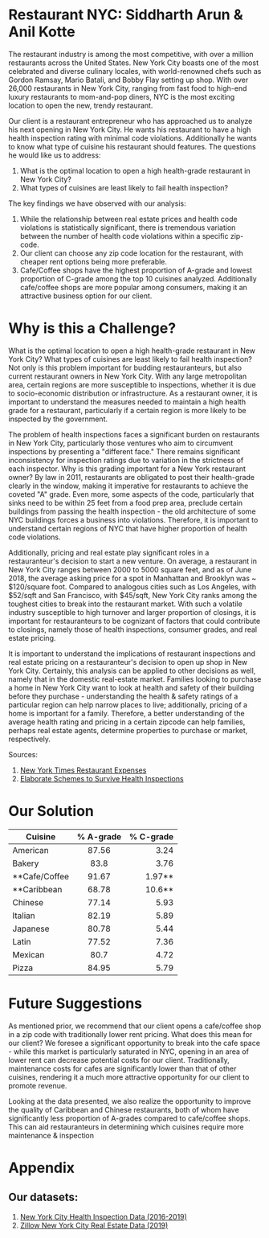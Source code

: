 # Restaurant NYC: Siddharth Arun & Anil Kotte 

The restaurant industry is among the most competitive, with over a million restaurants across the United States. New York City boasts one of the most celebrated and diverse culinary locales, with world-renowned chefs such as Gordon Ramsay, Mario Batali, and Bobby Flay setting up shop. With over 26,000 restaurants in New York City, ranging from fast food to high-end luxury restaurants to mom-and-pop diners, NYC is the most exciting location to open the new, trendy restaurant. 

Our client is a restaurant entrepreneur who has approached us to analyze his next opening in New York City. He wants his restaurant to have a high health inspection rating with minimal code violations. Additionally he wants to know what type of cuisine his restaurant should features. The questions he would like us to address: 

1. What is the optimal location to open a high health-grade restaurant in New York City? 
2. What types of cuisines are least likely to fail health inspection? 

The key findings we have observed with our analysis: 

1. While the relationship between real estate prices and health code violations is statistically significant, there is tremendous variation between the number of health code violations within a specific zip-code. 
2. Our client can choose any zip code location for the restaurant, with cheaper rent options being more preferable. 
3. Cafe/Coffee shops have the highest proportion of A-grade and lowest proportion of C-grade among the top 10 cuisines analyzed. Additionally cafe/coffee shops are more popular among consumers, making it an attractive business option for our client. 


# Why is this a Challenge? 

What is the optimal location to open a high health-grade restaurant in New York City? What types of cuisines are least likely to fail health inspection? Not only is this problem important for budding restauranteurs, but also current restaurant owners in New York City. With any large metropolitan area, certain regions are more susceptible to inspections, whether it is due to socio-economic distribution or infrastructure. As a restaurant owner, it is important to understand the measures needed to maintain a high health grade for a restaurant, particularly if a certain region is more likely to be inspected by the government. 

The problem of health inspections faces a significant burden on restaurants in New York City, particularly those ventures who aim to circumvent inspections by presenting a "different face." There remains significant inconsistency for inspection ratings due to variation in the strictness of each inspector. Why is this grading important for a New York restaurant owner? By law in 2011, restaurants are obligated to post their health-grade clearly in the window, making it imperative for restaurants to achieve the coveted "A" grade. Even more, some aspects of the code, particularly that sinks need to be within 25 feet from a food prep area, preclude certain buildings from passing the health inspection - the old architecture of some NYC buildings forces a business into violations. Therefore, it is important to understand certain regions of NYC that have higher proportion of health code violations. 

Additionally, pricing and real estate play significant roles in a restauranteur's decision to start a new venture. On average, a restaurant in New York City ranges between 2000 to 5000 square feet, and as of June 2018, the average asking price for a spot in Manhattan and Brooklyn was ~ $120/square foot. Compared to analogous cities such as Los Angeles, with $52/sqft and San Francisco, with $45/sqft, New York City ranks among the toughest cities to break into the restaurant market. With such a volatile industry susceptible to high turnover and larger proportion of closings, it is important for restauranteurs to be cognizant of factors that could contribute to closings, namely those of health inspections, consumer grades, and real estate pricing. 

It is important to understand the implications of restaurant inspections and real estate pricing on a restauranteur's decision to open up shop in New York City. Certainly, this analysis can be applied to other decisions as well, namely that in the domestic real-estate market. Families looking to purchase a home in New York City want to look at health and safety of their building before they purchase - understanding the health & safety ratings of a particular region can help narrow places to live; additionally, pricing of a home is important for a family. Therefore, a better understanding of the average health rating and pricing in a certain zipcode can help families, perhaps real estate agents, determine properties to purchase or market, respectively. 

Sources: 
1. [New York Times Restaurant Expenses](https://www.nytimes.com/2016/10/26/dining/restaurant-economics-new-york.html)
2. [Elaborate Schemes to Survive Health Inspections](https://ny.eater.com/2019/6/28/18761345/department-of-health-letter-grades-nyc-restaurant-rules)

# Our Solution 

| Cuisine        | % A-grade           | % C-grade  |
| ------------- |:-------------:| -----:|
| American      | 87.56 | 3.24 |
| Bakery      | 83.8      |   3.76 |
| **Cafe/Coffee | 91.67     |    1.97** |
| **Caribbean      | 68.78| 10.6** |
| Chinese      | 77.14      |   5.93 |
| Italian | 82.19     |    5.89 |
| Japanese      | 80.78 | 5.44 |
| Latin      | 77.52      |   7.36 |
| Mexican | 80.7      |    4.72 |
| Pizza | 84.95      |    5.79 |

# Future Suggestions 

As mentioned prior, we recommend that our client opens a cafe/coffee shop in a zip code with traditionally lower rent pricing. What does this mean for our client? We foresee a significant opportunity to break into the cafe space - while this market is particularly saturated in NYC, opening in an area of lower rent can decrease potential costs for our client. Traditionally, maintenance costs for cafes are significantly lower than that of other cuisines, rendering it a much more attractive opportunity for our client to promote revenue. 

Looking at the data presented, we also realize the opportunity to improve the quality of Caribbean and Chinese restaurants, both of whom have significantly less proportion of A-grades compared to cafe/coffee shops. This can aid restauranteurs in determining which cuisines require more maintenance & inspection 

# Appendix 

## Our datasets: 
1. [New York City Health Inspection Data (2016-2019)](https://data.cityofnewyork.us/Health/DOHMH-New-York-City-Restaurant-Inspection-Results/43nn-pn8j)
2. [Zillow New York City Real Estate Data (2019)](https://www.zillow.com/new-york-ny/home-values/)




